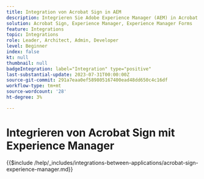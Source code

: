```yaml
---
title: Integration von Acrobat Sign in AEM
description: Integrieren Sie Adobe Experience Manager (AEM) in Acrobat Sign, um das Senden von Dokumenten zur Signatur zu optimieren.
solution: Acrobat Sign, Experience Manager, Experience Manager Forms
feature: Integrations
topic: Integrations
role: Leader, Architect, Admin, Developer
level: Beginner
index: false
kt: null
thumbnail: null
badgeIntegration: label="Integration" type="positive"
last-substantial-update: 2023-07-31T00:00:00Z
source-git-commit: 291a7eaa0ef589805167400ead48dd650c4c16df
workflow-type: tm+mt
source-wordcount: '28'
ht-degree: 3%

---
```



# Integrieren von Acrobat Sign mit Experience Manager

{{$include /help/_includes/integrations-between-applications/acrobat-sign-experience-manager.md}}

